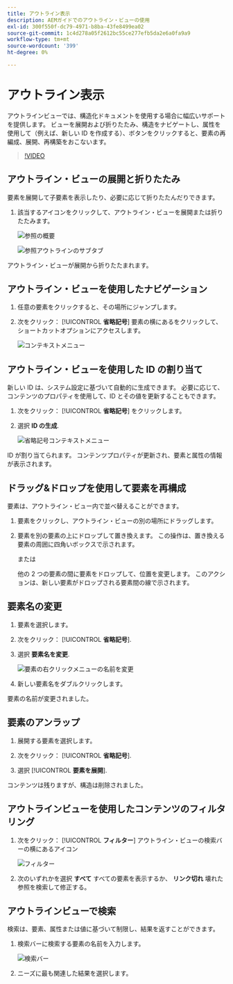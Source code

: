 ```yaml
---
title: アウトライン表示
description: AEMガイドでのアウトライン・ビューの使用
exl-id: 300f550f-dc79-4971-b8ba-43fe8499ea02
source-git-commit: 1c4d278a05f2612bc55ce277efb5da2e6a0fa9a9
workflow-type: tm+mt
source-wordcount: '399'
ht-degree: 0%

---
```


# アウトライン表示

アウトラインビューでは、構造化ドキュメントを使用する場合に幅広いサポートを提供します。 ビューを展開および折りたたみ、構造をナビゲートし、属性を使用して（例えば、新しい ID を作成する）、ボタンをクリックすると、要素の再編成、展開、再構築をおこないます。

>[!VIDEO](https://video.tv.adobe.com/v/342767?quality=12&learn=on)

## アウトライン・ビューの展開と折りたたみ

要素を展開して子要素を表示したり、必要に応じて折りたたんだりできます。

1. 該当するアイコンをクリックして、アウトライン・ビューを展開または折りたたみます。

   ![参照の概要](images/lesson-6/outline-collapsed-before.png)

   ![参照アウトラインのサブタブ](images/lesson-6/outline-expanded-after.png)

アウトライン・ビューが展開から折りたたまれます。

## アウトライン・ビューを使用したナビゲーション

1. 任意の要素をクリックすると、その場所にジャンプします。

2. 次をクリック： [!UICONTROL **省略記号**] 要素の横にあるをクリックして、ショートカットオプションにアクセスします。

   ![コンテキストメニュー](images/lesson-6/shortcut-options.png)

## アウトライン・ビューを使用した ID の割り当て

新しい ID は、システム設定に基づいて自動的に生成できます。 必要に応じて、コンテンツのプロパティを使用して、ID とその値を更新することもできます。

1. 次をクリック： [!UICONTROL **省略記号**] をクリックします。

2. 選択 **ID の生成**.

   ![省略記号コンテキストメニュー](images/lesson-6/ellipsis-popup.png)

ID が割り当てられます。 コンテンツプロパティが更新され、要素と属性の情報が表示されます。

## ドラッグ&amp;ドロップを使用して要素を再構成

要素は、アウトライン・ビュー内で並べ替えることができます。

1. 要素をクリックし、アウトライン・ビューの別の場所にドラッグします。

2. 要素を別の要素の上にドロップして置き換えます。 この操作は、置き換える要素の周囲に四角いボックスで示されます。

   または

   他の 2 つの要素の間に要素をドロップして、位置を変更します。 このアクションは、新しい要素がドロップされる要素間の線で示されます。

## 要素名の変更

1. 要素を選択します。

2. 次をクリック： [!UICONTROL **省略記号**].

3. 選択 **要素名を変更**.

   ![要素の右クリックメニューの名前を変更](images/lesson-6/rename-before.png)

4. 新しい要素名をダブルクリックします。

要素の名前が変更されました。

## 要素のアンラップ

1. 展開する要素を選択します。

2. 次をクリック： [!UICONTROL **省略記号**].

3. 選択 [!UICONTROL **要素を展開**].

コンテンツは残りますが、構造は削除されました。

## アウトラインビューを使用したコンテンツのフィルタリング

1. 次をクリック： [!UICONTROL **フィルター**] アウトライン・ビューの検索バーの横にあるアイコン

   ![フィルター](images/lesson-6/filter-icon.png)

2. 次のいずれかを選択 **すべて** すべての要素を表示するか、 **リンク切れ** 壊れた参照を検索して修正する。

## アウトラインビューで検索

検索は、要素、属性または値に基づいて制限し、結果を返すことができます。

1. 検索バーに検索する要素の名前を入力します。

   ![検索バー](images/lesson-6/search-bar.png)

2. ニーズに最も関連した結果を選択します。
